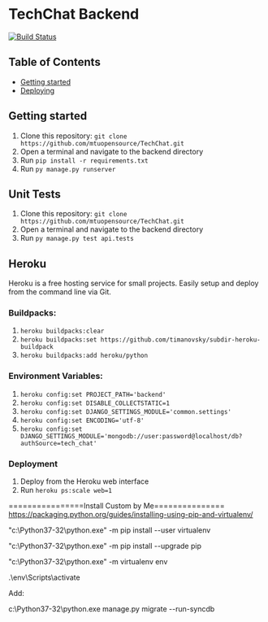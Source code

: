 # TechChat Backend
[![Build Status](http://heroku-badge.herokuapp.com/?app=open-source-at-mtu-tech-chat&root=api/&style=flat)](https://open-source-at-mtu-tech-chat.herokuapp.com/web/)

## Table of Contents
 - [Getting started](#getting-started)
 - [Deploying](#deploying-with-jenkins)

## Getting started
1.  Clone this repository: `git clone https://github.com/mtuopensource/TechChat.git`
2.  Open a terminal and navigate to the backend directory
3.  Run `pip install -r requirements.txt`
4.  Run `py manage.py runserver`

## Unit Tests
1.  Clone this repository: `git clone https://github.com/mtuopensource/TechChat.git`
2.  Open a terminal and navigate to the backend directory
3.  Run `py manage.py test api.tests`

## Heroku
Heroku is a free hosting service for small projects. Easily setup and deploy from the command line via Git.
### Buildpacks:
1.  `heroku buildpacks:clear` 
2.  `heroku buildpacks:set https://github.com/timanovsky/subdir-heroku-buildpack` 
3.  `heroku buildpacks:add heroku/python` 
### Environment Variables:
1.  `heroku config:set PROJECT_PATH='backend'` 
2.  `heroku config:set DISABLE_COLLECTSTATIC=1` 
3.  `heroku config:set DJANGO_SETTINGS_MODULE='common.settings'`
4.  `heroku config:set ENCODING='utf-8'`
5.  `heroku config:set DJANGO_SETTINGS_MODULE='mongodb://user:password@localhost/db?authSource=tech_chat'`
### Deployment
1. Deploy from the Heroku web interface
3. Run `heroku ps:scale web=1`  

================Install Custom by Me===============
https://packaging.python.org/guides/installing-using-pip-and-virtualenv/

"c:\Python37-32\python.exe" -m pip install --user virtualenv

"c:\Python37-32\python.exe" -m pip install --upgrade pip

"c:\Python37-32\python.exe" -m virtualenv env

.\env\Scripts\activate

Add: 


c:\Python37-32\python.exe manage.py migrate --run-syncdb